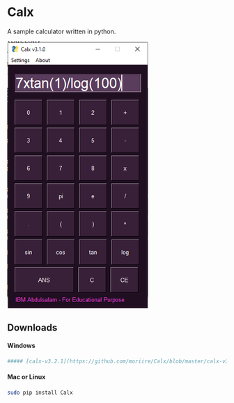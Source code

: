 # Calx
A sample calculator written in python.

![care](https://github.com/moriire/Calx/blob/master/assets/pycal.PNG)

## Downloads

#### Windows
```sh
##### [calx-v3.2.1](https://github.com/moriire/Calx/blob/master/calx-v3.2.1.exe)
```
#### Mac or Linux
```sh
sudo pip install Calx
```
